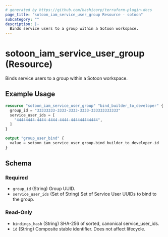 ```yaml
---
# generated by https://github.com/hashicorp/terraform-plugin-docs
page_title: "sotoon_iam_service_user_group Resource - sotoon"
subcategory: ""
description: |-
  Binds service users to a group within a Sotoon workspace.
---
```


# sotoon_iam_service_user_group (Resource)

Binds service users to a group within a Sotoon workspace.

## Example Usage

```terraform
resource "sotoon_iam_service_user_group" "bind_builder_to_developer" {
  group_id = "33333333-3333-3333-3333-333333333333"
  service_user_ids = [
    "44444444-4444-4444-4444-444444444444",
  ]
}

output "group_user_bind" {
  value = sotoon_iam_service_user_group.bind_builder_to_developer.id
}
```

<!-- schema generated by tfplugindocs -->
## Schema

### Required

- `group_id` (String) Group UUID.
- `service_user_ids` (Set of String) Set of Service User UUIDs to bind to the group.

### Read-Only

- `bindings_hash` (String) SHA-256 of sorted, canonical service_user_ids.
- `id` (String) Composite stable identifier. Does not affect lifecycle.
